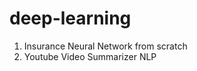 # deep-learning
<ol>
  <li> Insurance Neural Network from scratch</li>
  <li> Youtube Video Summarizer NLP </li>
  
 </ol>
